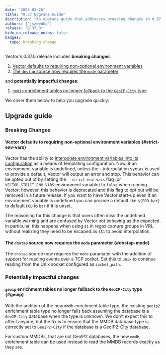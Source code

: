 ```yaml
---
date: "2023-03-26"
title: "0.37 Upgrade Guide"
description: "An upgrade guide that addresses breaking changes in 0.37.0"
authors: ["jszwedko"]
release: "0.37.0"
hide_on_release_notes: false
badges:
  type: breaking change
---
```


Vector's 0.37.0 release includes **breaking changes**:

1. [Vector defaults to requiring non-optional environment variables](#strict-env-vars)
1. [The `dnstap` source now requires the `mode` parameter](#dnstap-mode)

and **potentially impactful changes**:

1. [`geoip` enrichment tables no longer fallback to the `GeoIP-City` type](#geoip)

We cover them below to help you upgrade quickly:

## Upgrade guide

### Breaking Changes

#### Vector defaults to requiring non-optional environment variables {#strict-env-vars}

Vector has the ability to [interpolate environment variables into its
configuration](/docs/reference/configuration/#environment-variables) as a means of templating
configuration. Now, if an environment variable is undefined, unless the `-` interpolation syntax is
used to provide a default, Vector will output an error and stop. This behavior can be opted out of
by setting the `--strict-env-vars` flag (or `VECTOR_STRICT_ENV_VARS` environment variable) to
`false` when running Vector; however, this behavior is deprecated and this flag to opt out will be
removed in a future release. If you want to have Vector start-up even if an environment variable is
undefined you can provide a default like `${FOO-bar}` to default `FOO` to `bar` if it is unset.

The reasoning for this change is that users often miss the undefined variable warning and are
confused by Vector not behaving as the expected. In particular, this happens when using `$1` in
regex capture groups in VRL without realizing they need to be escaped as `$$1` to avoid
interpolation.

#### The `dnstap` source now requires the `mode` parameter {#dnstap-mode}

The `dnstap` source now requires the `mode` paramater with the addition of support for reading
events over a TCP socket. Set this to `unix` to continue reading from the Unix socket configured as
`socket_path`.

### Potentially impactful changes

#### `geoip` enrichment tables no longer fallback to the `GeoIP-City` type {#geoip}

With the addition of the new `mmdb` enrichment table type, the existing `geoip2` enrichment table
type no longer falls back assuming the database is a `GeoIP-City` database when the type is unknown.
We don't expect this to affect anyone, but the fix is to ensure that the MMDB database type is
correctly set to `GeoIP2-City` if the database is a GeoIP2-City database.

For custom MMDBs, that are not GeoIP2 databases, the new `mmdb` enrichment table can be used instead
to read the MMDB records exactly as they are.
